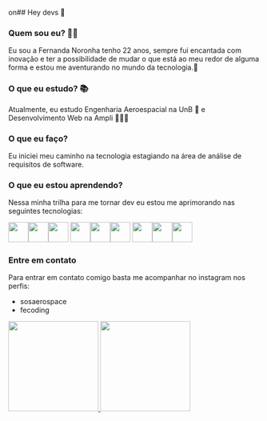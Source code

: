 on## Hey devs 👋
  ### Quem sou eu? 👩🏻
  Eu sou a Fernanda Noronha tenho 22 anos, sempre fui encantada com inovação e ter a possibilidade de mudar o que está ao meu redor de alguma forma e estou me aventurando no mundo da tecnologia.🥰
  ### O que eu estudo? 📚
  Atualmente, eu estudo Engenharia Aeroespacial na UnB 🚀 e Desenvolvimento Web na Ampli 👩🏻‍💻
  ### O que eu faço?
  Eu iniciei meu caminho na tecnologia estagiando na área de análise de requisitos de software.
  ### O que eu estou aprendendo?
  Nessa minha trilha para me tornar dev eu estou me aprimorando nas seguintes tecnologias:

  <img loading="lazy" src="https://cdn.jsdelivr.net/gh/devicons/devicon/icons/git/git-original.svg" width="40" height="40"/><img loading="lazy" src="https://cdn.jsdelivr.net/gh/devicons/devicon/icons/html5/html5-plain.svg" width="40" height="40"/><img loading="lazy" src="https://cdn.jsdelivr.net/gh/devicons/devicon/icons/css3/css3-original.svg" width="40" height="40"/>
  <img loading="lazy" src="https://cdn.jsdelivr.net/gh/devicons/devicon/icons/bootstrap/bootstrap-plain.svg" width="40" height="40"/><img loading="lazy" src="https://cdn.jsdelivr.net/gh/devicons/devicon/icons/javascript/javascript-plain.svg" width="40" height="40"/><img loading="lazy" src="https://cdn.jsdelivr.net/gh/devicons/devicon/icons/jquery/jquery-plain.svg" width="40" height="40"/>
  <img loading="lazy" src="https://cdn.jsdelivr.net/gh/devicons/devicon/icons/python/python-original.svg" width="40" height="40"/><img loading="lazy" src="https://cdn.jsdelivr.net/gh/devicons/devicon/icons/django/django-plain-wordmark.svg" width="40" height="40"/><img loading="lazy" src="https://cdn.jsdelivr.net/gh/devicons/devicon/icons/c/c-original.svg" width="40" height="40"/>        
          

  ### Entre em contato
  Para entrar em contato comigo basta me acompanhar no instagram nos perfis:
  - sosaerospace
  - fecoding

<div>
<a href="https://github.com/seu-usuário-aqui">
<img loading="lazy" height="180em" src="https://github-readme-stats.vercel.app/api/top-langs/?username=fernoronhacoelho&layout=compact&langs_count=7&theme=dracula"/>
<img loading="lazy" height="180em" src="https://github-readme-stats.vercel.app/api?username=fernoronhacoelho&show_icons=true&theme=dracula&include_all_commits=true&count_private=true"/>
</div>
  
<!--
**fernoronhacoelho/fernoronhacoelho** is a ✨ _special_ ✨ repository because its `README.md` (this file) appears on your GitHub profile.

Here are some ideas to get you started:

- 🔭 I’m currently working on ...
- 🌱 I’m currently learning ...
- 👯 I’m looking to collaborate on ...
- 🤔 I’m looking for help with ...
- 💬 Ask me about ...
- 📫 How to reach me: ...
- 😄 Pronouns: ...
- ⚡ Fun fact: ...
-->
